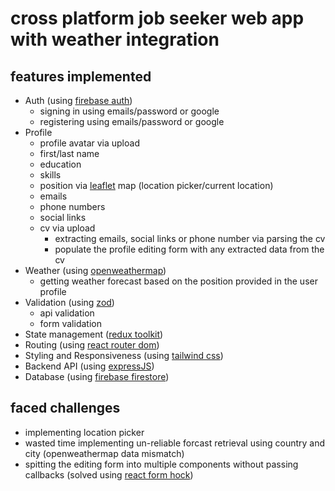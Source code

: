 # cross platform job seeker web app with weather integration

## features implemented

- Auth (using [firebase auth](https://firebase.google.com/docs/auth/))
  - signing in using emails/password or google
  - registering using emails/password or google
- Profile
  - profile avatar via upload
  - first/last name
  - education
  - skills
  - position via [leaflet](https://leafletjs.com) map (location picker/current location)
  - emails
  - phone numbers
  - social links
  - cv via upload
    - extracting emails, social links or phone number via parsing the cv
    - populate the profile editing form with any extracted data from the cv
- Weather (using [openweathermap](https://openweathermap.org/))
  - getting weather forecast based on the position provided in the user profile
- Validation (using [zod](https://github.com/colinhacks/zod))
  - api validation
  - form validation
- State management ([redux toolkit](https://redux-toolkit.js.org/))
- Routing (using [react router dom](https://reactrouter.com/))
- Styling and Responsiveness (using [tailwind css](https://tailwindcss.com/))
- Backend API (using [expressJS](https://expressjs.com/))
- Database (using [firebase firestore](https://firebase.google.com/docs/firestore/))

## faced challenges

- implementing location picker
- wasted time implementing un-reliable forcast retrieval using country and city (openweathermap data mismatch)
- spitting the editing form into multiple components without passing callbacks (solved using [react form hock](https://react-hook-form.com/))